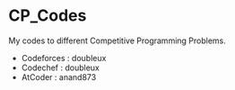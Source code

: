 # CP_Codes
My codes to different Competitive Programming Problems.

* Codeforces : doubleux
* Codechef   : doubleux
* AtCoder    : anand873
